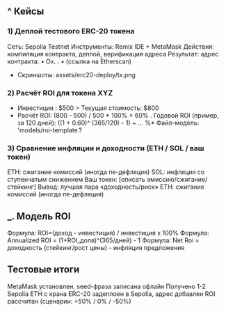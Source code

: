 ## ^ Кейсы
### 1) Деплой тестового ERC-20 токена
﻿﻿Сеть: Sepolia Testnet
﻿﻿Инструменты: Remix IDE + MetaMask
﻿﻿Действия: компиляция контракта, деплой, верификация адреса
﻿﻿Результат: адрес контракта:
• Ox. . •
(ссылка на Etherscan)
- Скриншоты:
assets/erc20-deploy/tx.png
### 2) Расчёт ROI для токена XYZ
- Инвестиция :
$500 > Текущая стоимость: $800
- Расчёт ROI:
(800 - 500) / 500 * 100% = 60% .
﻿﻿Годовой ROI (пример, за 120 дней): ((1 + 0.60)^ (365/120) - 1) ~ ... %*
﻿﻿Файл-модель:
'models/roi-template.?
### 3) Сравнение инфляции и доходности (ЕТН / SOL / ваш токен)
ЕТН: сжигание комиссий (иногда пе-дефляция)
﻿﻿SOL: инфляция со ступенчатым снижением Ваш токен: [описать эмиссию/сжигание/ стейкинг]
﻿﻿Вывод: лучшая пара «доходность/риск» ЕТН: сжигание комиссий (иногда пе-дефляция)
## _. Модель ROI
Формула: ROI=(доход - инвестиция) / инвестиция х 100%
Формула: Annualized ROI = (1+ROI_доля)^(365/дней) - 1 
Формула: Net Roi = доходность (стейкинг/рост цены) - инфляция предложения
## Тестовые итоги
﻿﻿MetaMask установлен, seed-фраза записана офлайн
﻿﻿Получено 1-2 Sepolia ETH с крана
ERC-20 задеплоен в Sepolia, адрес добавлен
ROI рассчитан (сценарии: +50% / 0% / -50%)
